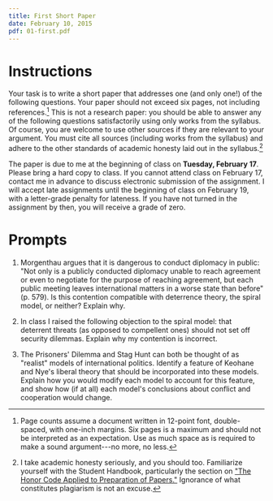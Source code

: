 ```yaml
---
title: First Short Paper
date: February 10, 2015
pdf: 01-first.pdf
---
```


# Instructions

Your task is to write a short paper that addresses one (and only one!) of the following questions.  Your paper should not exceed six pages, not including references.[^formatting] This is not a research paper: you should be able to answer any of the following questions satisfactorily using only works from the syllabus.  Of course, you are welcome to use other sources if they are relevant to your argument.  You must cite all sources (including works from the syllabus) and adhere to the other standards of academic honesty laid out in the syllabus.[^honesty]

The paper is due to me at the beginning of class on **Tuesday, February 17**.  Please bring a hard copy to class.  If you cannot attend class on February 17, contact me in advance to discuss electronic submission of the assignment.  I will accept late assignments until the beginning of class on February 19, with a letter-grade penalty for lateness.  If you have not turned in the assignment by then, you will receive a grade of zero.

[^formatting]: Page counts assume a document written in 12-point font, double-spaced, with one-inch margins.  Six pages is a maximum and should not be interpreted as an expectation.  Use as much space as is required to make a sound argument---no more, no less.

[^honesty]: I take academic honesty seriously, and you should too.  Familiarize yourself with the Student Handbook, particularly the section on ["The Honor Code Applied to Preparation of Papers."](http://www.vanderbilt.edu/student_handbook/the-honor-system/#the-honor-code-applied-to-preparation-of-papers)  Ignorance of what constitutes plagiarism is not an excuse.


# Prompts

1. Morgenthau argues that it is dangerous to conduct diplomacy in public: "Not only is a publicly conducted diplomacy unable to reach agreement or even to negotiate for the purpose of reaching agreement, but each public meeting leaves international matters in a worse state than before" (p. 579).  Is this contention compatible with deterrence theory, the spiral model, or neither?  Explain why.

2. In class I raised the following objection to the spiral model: that deterrent threats (as opposed to compellent ones) should not set off security dilemmas.  Explain why my contention is incorrect.

3. The Prisoners' Dilemma and Stag Hunt can both be thought of as "realist" models of international politics.  Identify a feature of Keohane and Nye's liberal theory that should be incorporated into these models.  Explain how you would modify each model to account for this feature, and show how (if at all) each model's conclusions about conflict and cooperation would change.
